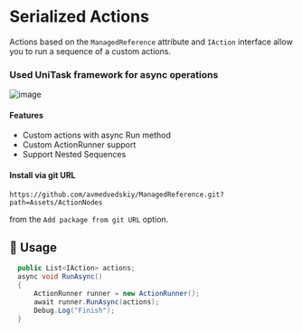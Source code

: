 # Serialized Actions
Actions based on the `ManagedReference` attribute and `IAction` interface allow you to run a sequence of a custom actions.

### Used UniTask framework for async operations

![image](https://user-images.githubusercontent.com/17832838/142039615-e25db621-9360-4155-a66c-afffa5546291.png)


#### Features
 - Custom actions with async Run method
 - Custom ActionRunner support 
 - Support Nested Sequences

#### Install via git URL

`https://github.com/avmedvedskiy/ManagedReference.git?path=Assets/ActionNodes`

from the `Add package from git URL` option.

## 🔰 Usage

```cs
  public List<IAction> actions;
  async void RunAsync()
  {
      ActionRunner runner = new ActionRunner();
      await runner.RunAsync(actions);
      Debug.Log("Finish");
  }
```
